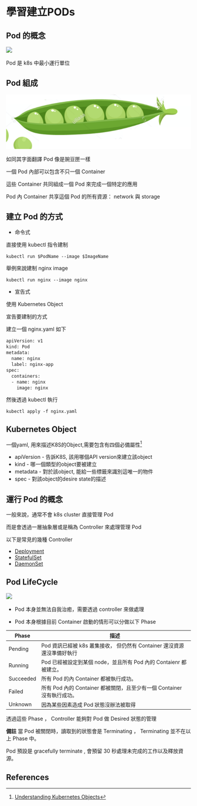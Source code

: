 # 學習建立PODs

## Pod 的概念

![](https://i.imgur.com/CUs7Se9.png)

Pod 是 k8s 中最小運行單位

## Pod 組成

![](https://raw.githubusercontent.com/QueenieCplusplus/K8s_Pod/master/Pod.png)

如同其字面翻譯 Pod 像是豌豆匣一樣

一個 Pod 內部可以包含不只一個 Container

這些 Container 共同組成一個 Pod 來完成一個特定的應用

Pod 內 Container 共享這個 Pod 的所有資源： network 與 storage

## 建立 Pod 的方式

* 命令式

直接使用 kubectl 指令建制

```shell=
kubectl run $PodName --image $ImageName
```

舉例來說建制 nginx image

```shell=
kubectl run nginx --image nginx
```

* 宣告式

使用 Kubernetes Object 

宣告要建制的方式

建立一個 nginx.yaml 如下

```yaml=
apiVersion: v1
kind: Pod
metadata:
  name: nginx
  label: nginx-app
spec:
  containers:
  - name: nginx
    image: nginx
```

然後透過 kubectl 執行

```shell=
kubectl apply -f nginx.yaml
```
## Kubernetes Object
一個yaml, 用來描述K8S的Object,需要包含有四個必備屬性[^1]
- apiVersion - 告訴K8S, 該用哪個API version來建立該object
- kind - 哪一個類型的object要被建立
- metadata - 對於該object, 能給一些標籤來識別這唯一的物件
- spec - 對該object的desire state的描述

## 運行 Pod 的概念

一般來說，通常不會 k8s cluster 直接管理 Pod

而是會透過一層抽象層或是稱為 Controller 來處理管理 Pod 

以下是常見的幾種 Controller

* [Deployment](https://kubernetes.io/docs/concepts/workloads/controllers/deployment/)
* [StatefulSet](https://kubernetes.io/docs/concepts/workloads/controllers/statefulset/)
* [DaemonSet](https://kubernetes.io/docs/concepts/workloads/controllers/daemonset/)

## Pod LifeCycle

![](https://i.imgur.com/OZIuD8U.png)

* Pod 本身並無法自我治癒，需要透過 controller 來做處理

* Pod 本身根據目前 Container 啟動的情形可以分做以下 Phase


| Phase     | 描述                                                                    |
| --------- | ----------------------------------------------------------------------- |
| Pending   | Pod 資訊已經被 k8s 叢集接收， 但仍然有 Container 還沒資源還沒準備好執行 |
| Running   | Pod 已經被設定到某個 node，並且所有 Pod 內的 Contaienr 都被建立。       |
| Succeeded | 所有 Pod 的內 Container 都被執行成功。                                  |
| Failed    | 所有 Pod 內的 Container 都被關閉，且至少有一個 Container 沒有執行成功。 |
| Unknown   | 因為某些因素造成 Pod 狀態沒辦法被取得                                   |

透過這些 Phase ， Controller 能夠對 Pod 做 Desired 狀態的管理

**備註** 當 Pod 被關閉時，讀取到的狀態會是 Terminating ， Terminating 並不在以上 Phase 中。

Pod 預設是 gracefully terminate , 會預留 30 秒處理未完成的工作以及釋放資源。
## References
[^1]: [Understanding Kubernetes Objects](https://kubernetes.io/docs/concepts/overview/working-with-objects/kubernetes-objects/#required-fields) 

[^2]: [k8s workload Pod](https://kubernetes.io/docs/concepts/workloads/pods/)

[^3]: [k8s workload Deployment](https://kubernetes.io/docs/concepts/workloads/controllers/deployment/)

[^4]: [k8s workload StatefulSet](https://kubernetes.io/docs/concepts/workloads/controllers/statefulset/)

[^5]: [k8s workload DaemonSet](https://kubernetes.io/docs/concepts/workloads/controllers/daemonset/)

[^6]: [K8s Pod](https://raw.githubusercontent.com/QueenieCplusplus/K8s_Pod/master/Pod.png)

[^7]: [k8s Pod lifecycle](https://kubernetes.io/docs/concepts/workloads/pods/pod-lifecycle/)